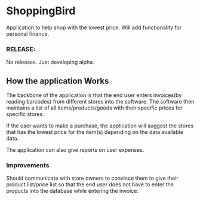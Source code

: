 # ShoppingBird
Application to help shop with the lowest price. Will add functionality for personal finance.

### RELEASE:
No releases. Just developing alpha.

## How the application Works
The backbone of the application is that the end user enters invoices(by reading barcodes) from different stores into the software. The software then maintains a list of all items/products/goods with their specific prices for specific stores.

If the user wants to make a purchase, the application will suggest the stores that has the lowest price for the item(s) depending on the data available data.

The application can also give reports on user expenses.

### Improvements
Should communicate with store owners to convince them to give their product list/price list so that the end user does not have to enter the products into the database while entering the invoice.
